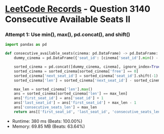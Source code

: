 # [LeetCode Records](../../README.md) - Question 3140 Consecutive Available Seats II

### Attempt 1: Use min(), max(), pd.concat(), and shift()
```py
import pandas as pd

def consecutive_available_seats(cinema: pd.DataFrame) -> pd.DataFrame:
    dummy_cinema = pd.DataFrame({'seat_id': [cinema['seat_id'].min() - 1, cinema['seat_id'].max() + 1], 'free': [0, 0]})

    sorted_cinema = pd.concat([dummy_cinema, cinema], ignore_index=True).sort_values('seat_id')
    sorted_cinema = sorted_cinema[sorted_cinema['free'] == 0]
    sorted_cinema['next_seat_id'] = sorted_cinema['seat_id'].shift(-1)
    sorted_cinema['len'] = sorted_cinema['next_seat_id'] - sorted_cinema['seat_id'] - 1

    max_len = sorted_cinema['len'].max()
    ans = sorted_cinema[sorted_cinema['len'] == max_len]
    ans['first_seat_id'] = ans['seat_id'] + 1
    ans['last_seat_id'] = ans['first_seat_id'] + max_len - 1
    ans['consecutive_seats_len'] = max_len
    return ans[['first_seat_id', 'last_seat_id', 'consecutive_seats_len']]
```
- Runtime: 380 ms (Beats: 100.00%)
- Memory: 69.85 MB (Beats: 63.64%)

<br>
